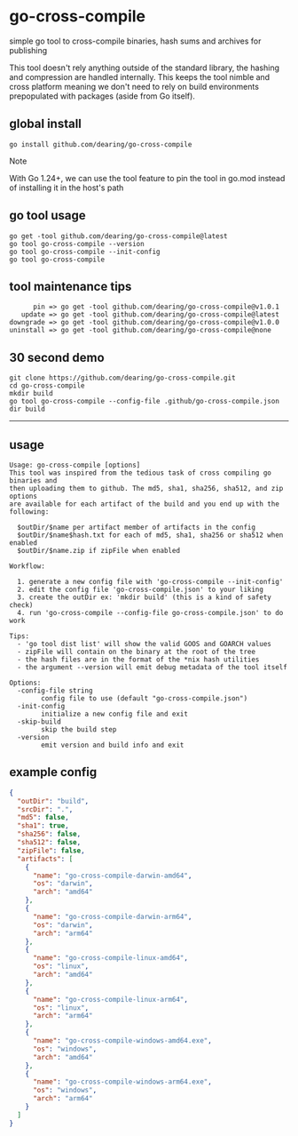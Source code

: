 # go-cross-compile

simple go tool to cross-compile binaries, hash sums and archives for publishing

This tool doesn't rely anything outside of the standard library, the hashing and compression are handled internally. This keeps the tool nimble and cross platform meaning we don't need to rely on build environments prepopulated with packages (aside from Go itself).

## global install

```
go install github.com/dearing/go-cross-compile
```
>[!NOTE]
>With Go 1.24+, we can use the tool feature to pin the tool in go.mod instead of installing it in the host's path
## go tool usage
```
go get -tool github.com/dearing/go-cross-compile@latest
go tool go-cross-compile --version
go tool go-cross-compile --init-config
go tool go-cross-compile
```
## tool maintenance tips
```
      pin => go get -tool github.com/dearing/go-cross-compile@v1.0.1
   update => go get -tool github.com/dearing/go-cross-compile@latest
downgrade => go get -tool github.com/dearing/go-cross-compile@v1.0.0
uninstall => go get -tool github.com/dearing/go-cross-compile@none
```
## 30 second demo
```
git clone https://github.com/dearing/go-cross-compile.git
cd go-cross-compile
mkdir build
go tool go-cross-compile --config-file .github/go-cross-compile.json
dir build
```
---
## usage

```
Usage: go-cross-compile [options]
This tool was inspired from the tedious task of cross compiling go binaries and
then uploading them to github. The md5, sha1, sha256, sha512, and zip options
are available for each artifact of the build and you end up with the following:

  $outDir/$name per artifact member of artifacts in the config
  $outDir/$name$hash.txt for each of md5, sha1, sha256 or sha512 when enabled
  $outDir/$name.zip if zipFile when enabled

Workflow:

  1. generate a new config file with 'go-cross-compile --init-config'
  2. edit the config file 'go-cross-compile.json' to your liking
  3. create the outDir ex: 'mkdir build' (this is a kind of safety check)
  4. run 'go-cross-compile --config-file go-cross-compile.json' to do work

Tips:
  - 'go tool dist list' will show the valid GOOS and GOARCH values
  - zipFile will contain on the binary at the root of the tree
  - the hash files are in the format of the *nix hash utilities
  - the argument --version will emit debug metadata of the tool itself

Options:
  -config-file string
        config file to use (default "go-cross-compile.json")
  -init-config
        initialize a new config file and exit
  -skip-build
        skip the build step
  -version
        emit version and build info and exit
```
## example config
```json
{
  "outDir": "build",
  "srcDir": ".",
  "md5": false,
  "sha1": true,
  "sha256": false,
  "sha512": false,
  "zipFile": false,
  "artifacts": [
    {
      "name": "go-cross-compile-darwin-amd64",
      "os": "darwin",
      "arch": "amd64"
    },
    {
      "name": "go-cross-compile-darwin-arm64",
      "os": "darwin",
      "arch": "arm64"
    },
    {
      "name": "go-cross-compile-linux-amd64",
      "os": "linux",
      "arch": "amd64"
    },
    {
      "name": "go-cross-compile-linux-arm64",
      "os": "linux",
      "arch": "arm64"
    },
    {
      "name": "go-cross-compile-windows-amd64.exe",
      "os": "windows",
      "arch": "amd64"
    },
    {
      "name": "go-cross-compile-windows-arm64.exe",
      "os": "windows",
      "arch": "arm64"
    }
  ]
}
```
